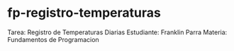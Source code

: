 # fp-registro-temperaturas

Tarea: Registro de Temperaturas Diarias
Estudiante: Franklin Parra
Materia: Fundamentos de Programacion
